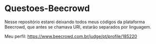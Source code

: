 # Questoes-Beecrowd
Nesse repositório estarei deixando todos meus códigos da plataforma Beecrowd, que antes se chamava URI, estarão separados por linguagem.

Meu perfil:
https://www.beecrowd.com.br/judge/pt/profile/185220
